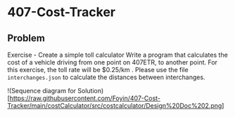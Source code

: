 # 407-Cost-Tracker

## Problem
Exercise - Create a simple toll calculator Write a program that calculates
the cost of a vehicle driving from one point on 407ETR, to another point. For
this exercise, the toll rate will be $0.25/km . Please use the file
`interchanges.json` to calculate the distances between interchanges.


!(Sequence diagram for Solution)[https://raw.githubusercontent.com/Foyin/407-Cost-Tracker/main/costCalculator/src/costcalculator/Design%20Doc%202.png]
